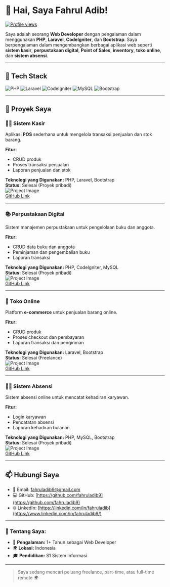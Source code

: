 # 👋 Hai, Saya **Fahrul Adib**!

[![Profile views](https://komarev.com/ghpvc/?username=fahruladib9)](https://github.com/fahruladib9)

Saya adalah seorang **Web Developer** dengan pengalaman dalam menggunakan **PHP**, **Laravel**, **CodeIgniter**, dan **Bootstrap**. Saya berpengalaman dalam mengembangkan berbagai aplikasi web seperti **sistem kasir**, **perpustakaan digital**, **Point of Sales**, **inventory**, **toko online**, dan **sistem absensi**.

---

## 💼 **Tech Stack**

![PHP](https://img.shields.io/badge/PHP-%23A68C6B?style=flat-square&logo=php&logoColor=white)
![Laravel](https://img.shields.io/badge/Laravel-%23FF2D20?style=flat-square&logo=laravel&logoColor=white)
![CodeIgniter](https://img.shields.io/badge/CodeIgniter-%23EC5C5A?style=flat-square&logo=codeigniter&logoColor=white)
![MySQL](https://img.shields.io/badge/MySQL-%2300f?style=flat-square&logo=mysql&logoColor=white)
![Bootstrap](https://img.shields.io/badge/Bootstrap-%23563D7C?style=flat-square&logo=bootstrap&logoColor=white)

---

## 🚀 **Proyek Saya**

### 🧑‍💻 **Sistem Kasir**
Aplikasi **POS** sederhana untuk mengelola transaksi penjualan dan stok barang.

**Fitur:**
- CRUD produk
- Proses transaksi penjualan
- Laporan penjualan dan stok

**Teknologi yang Digunakan:** PHP, Laravel, Bootstrap  
**Status:** Selesai (Proyek pribadi)  
![Project Image](https://via.placeholder.com/150)  
[GitHub Link](https://github.com/fahruladib9/sistem-kasir)

---

### 📚 **Perpustakaan Digital**
Sistem manajemen perpustakaan untuk pengelolaan buku dan anggota.

**Fitur:**
- CRUD data buku dan anggota
- Peminjaman dan pengembalian buku
- Laporan transaksi

**Teknologi yang Digunakan:** PHP, CodeIgniter, MySQL  
**Status:** Selesai (Proyek pribadi)  
![Project Image](https://via.placeholder.com/150)  
[GitHub Link](https://github.com/fahruladib9/perpustakaan-digital)

---

### 🏪 **Toko Online**
Platform **e-commerce** untuk penjualan barang online.

**Fitur:**
- CRUD produk
- Proses checkout dan pembayaran
- Laporan transaksi dan pengiriman

**Teknologi yang Digunakan:** Laravel, Bootstrap  
**Status:** Selesai (Freelance)  
![Project Image](https://via.placeholder.com/150)  
[GitHub Link](https://github.com/fahruladib9/toko-online)

---

### 🧑‍🏫 **Sistem Absensi**
Sistem absensi online untuk mencatat kehadiran karyawan.

**Fitur:**
- Login karyawan
- Pencatatan absensi
- Laporan kehadiran bulanan

**Teknologi yang Digunakan:** PHP, MySQL, Bootstrap  
**Status:** Selesai (Proyek pribadi)  
![Project Image](https://via.placeholder.com/150)  
[GitHub Link](https://github.com/fahruladib9/sistem-absensi)

---

## 📫 **Hubungi Saya**

- 💌 Email: [fahruladib9@gmail.com](mailto:fahruladib9@gmail.com)
- 💻 GitHub: [https://github.com/fahruladib9](https://github.com/fahruladib9)
- 🌐 LinkedIn: [https://linkedin.com/in/fahruladib](https://www.linkedin.com/in/fahruladib9/)

---

### 💼 **Tentang Saya:**

- 🏢 **Pengalaman:** 1+ Tahun sebagai Web Developer
- 🌍 **Lokasi:** Indonesia
- 🎓 **Pendidikan:** S1 Sistem Informasi

---

> Saya sedang mencari peluang freelance, part-time, atau full-time remote 🌍
